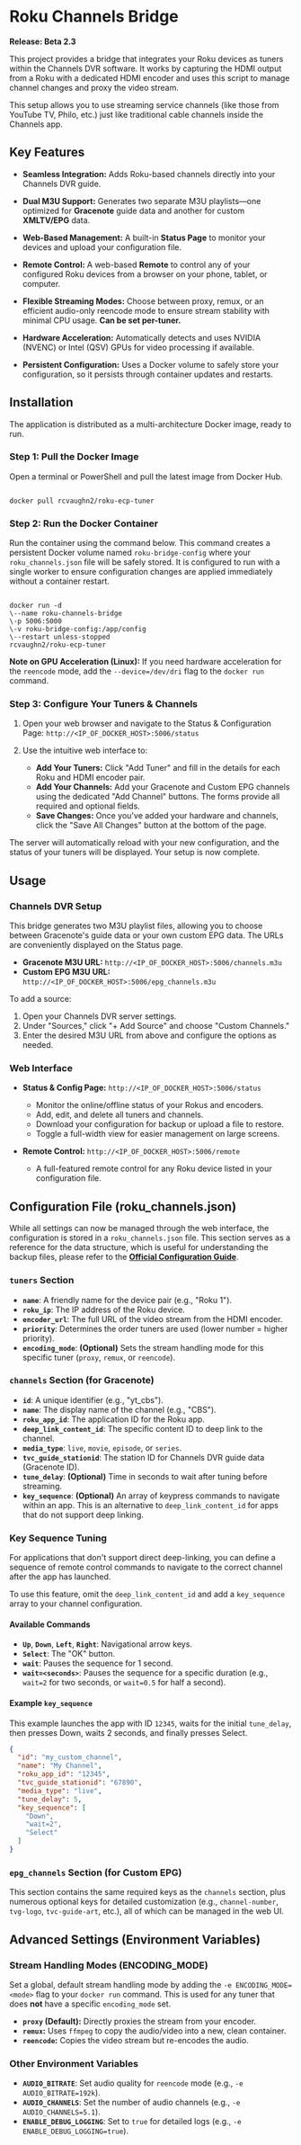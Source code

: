 # **Roku Channels Bridge**

**Release: Beta 2.3**

This project provides a bridge that integrates your Roku devices as tuners within the Channels DVR software. It works by capturing the HDMI output from a Roku with a dedicated HDMI encoder and uses this script to manage channel changes and proxy the video stream.

This setup allows you to use streaming service channels (like those from YouTube TV, Philo, etc.) just like traditional cable channels inside the Channels app.

## **Key Features**

* **Seamless Integration:** Adds Roku-based channels directly into your Channels DVR guide.

* **Dual M3U Support:** Generates two separate M3U playlists—one optimized for **Gracenote** guide data and another for custom **XMLTV/EPG** data.

* **Web-Based Management:** A built-in **Status Page** to monitor your devices and upload your configuration file.

* **Remote Control:** A web-based **Remote** to control any of your configured Roku devices from a browser on your phone, tablet, or computer.

* **Flexible Streaming Modes:** Choose between proxy, remux, or an efficient audio-only reencode mode to ensure stream stability with minimal CPU usage. **Can be set per-tuner.**

* **Hardware Acceleration:** Automatically detects and uses NVIDIA (NVENC) or Intel (QSV) GPUs for video processing if available.

* **Persistent Configuration:** Uses a Docker volume to safely store your configuration, so it persists through container updates and restarts.

## **Installation**

The application is distributed as a multi-architecture Docker image, ready to run.

### **Step 1: Pull the Docker Image**

Open a terminal or PowerShell and pull the latest image from Docker Hub.

```

docker pull rcvaughn2/roku-ecp-tuner

```

### **Step 2: Run the Docker Container**

Run the container using the command below. This command creates a persistent Docker volume named `roku-bridge-config` where your `roku_channels.json` file will be safely stored. It is configured to run with a single worker to ensure configuration changes are applied immediately without a container restart.

```

docker run -d  
\--name roku-channels-bridge  
\-p 5006:5000  
\-v roku-bridge-config:/app/config  
\--restart unless-stopped  
rcvaughn2/roku-ecp-tuner

````

**Note on GPU Acceleration (Linux):** If you need hardware acceleration for the `reencode` mode, add the `--device=/dev/dri` flag to the `docker run` command.

### **Step 3: Configure Your Tuners & Channels**

1.  Open your web browser and navigate to the Status & Configuration Page:
    `http://<IP_OF_DOCKER_HOST>:5006/status`

2.  Use the intuitive web interface to:
    * **Add Your Tuners:** Click "Add Tuner" and fill in the details for each Roku and HDMI encoder pair.
    * **Add Your Channels:** Add your Gracenote and Custom EPG channels using the dedicated "Add Channel" buttons. The forms provide all required and optional fields.
    * **Save Changes:** Once you've added your hardware and channels, click the "Save All Changes" button at the bottom of the page.

The server will automatically reload with your new configuration, and the status of your tuners will be displayed. Your setup is now complete.

## **Usage**

### **Channels DVR Setup**

This bridge generates two M3U playlist files, allowing you to choose between Gracenote's guide data or your own custom EPG data. The URLs are conveniently displayed on the Status page.

* **Gracenote M3U URL:** `http://<IP_OF_DOCKER_HOST>:5006/channels.m3u`
* **Custom EPG M3U URL:** `http://<IP_OF_DOCKER_HOST>:5006/epg_channels.m3u`

To add a source:

1.  Open your Channels DVR server settings.
2.  Under "Sources," click "+ Add Source" and choose "Custom Channels."
3.  Enter the desired M3U URL from above and configure the options as needed.

### **Web Interface**

* **Status & Config Page:** `http://<IP_OF_DOCKER_HOST>:5006/status`
    * Monitor the online/offline status of your Rokus and encoders.
    * Add, edit, and delete all tuners and channels.
    * Download your configuration for backup or upload a file to restore.
    * Toggle a full-width view for easier management on large screens.

* **Remote Control:** `http://<IP_OF_DOCKER_HOST>:5006/remote`
    * A full-featured remote control for any Roku device listed in your configuration file.

## **Configuration File (roku_channels.json)**

While all settings can now be managed through the web interface, the configuration is stored in a `roku_channels.json` file. This section serves as a reference for the data structure, which is useful for understanding the backup files, please refer to the [**Official Configuration Guide**](https://tuner.ct.ws).

### **`tuners` Section**

* **`name`**: A friendly name for the device pair (e.g., "Roku 1").
* **`roku_ip`**: The IP address of the Roku device.
* **`encoder_url`**: The full URL of the video stream from the HDMI encoder.
* **`priority`**: Determines the order tuners are used (lower number = higher priority).
* **`encoding_mode`**: **(Optional)** Sets the stream handling mode for this specific tuner (`proxy`, `remux`, or `reencode`).

### **`channels` Section (for Gracenote)**

* **`id`**: A unique identifier (e.g., "yt_cbs").
* **`name`**: The display name of the channel (e.g., "CBS").
* **`roku_app_id`**: The application ID for the Roku app.
* **`deep_link_content_id`**: The specific content ID to deep link to the channel.
* **`media_type`**: `live`, `movie`, `episode`, or `series`.
* **`tvc_guide_stationid`**: The station ID for Channels DVR guide data (Gracenote ID).
* **`tune_delay`**: **(Optional)** Time in seconds to wait after tuning before streaming.
* **`key_sequence`**: **(Optional)** An array of keypress commands to navigate within an app. This is an alternative to `deep_link_content_id` for apps that do not support deep linking.

### **Key Sequence Tuning**

For applications that don't support direct deep-linking, you can define a sequence of remote control commands to navigate to the correct channel after the app has launched.

To use this feature, omit the `deep_link_content_id` and add a `key_sequence` array to your channel configuration.

#### **Available Commands**

* **`Up`**, **`Down`**, **`Left`**, **`Right`**: Navigational arrow keys.
* **`Select`**: The "OK" button.
* **`wait`**: Pauses the sequence for 1 second.
* **`wait=<seconds>`**: Pauses the sequence for a specific duration (e.g., `wait=2` for two seconds, or `wait=0.5` for half a second).

#### **Example `key_sequence`**

This example launches the app with ID `12345`, waits for the initial `tune_delay`, then presses Down, waits 2 seconds, and finally presses Select.

```json
{
  "id": "my_custom_channel",
  "name": "My Channel",
  "roku_app_id": "12345",
  "tvc_guide_stationid": "67890",
  "media_type": "live",
  "tune_delay": 5,
  "key_sequence": [
    "Down",
    "wait=2",
    "Select"
  ]
}
````

### **`epg_channels` Section (for Custom EPG)**

This section contains the same required keys as the `channels` section, plus numerous optional keys for detailed customization (e.g., `channel-number`, `tvg-logo`, `tvc-guide-art`, etc.), all of which can be managed in the web UI.

## **Advanced Settings (Environment Variables)**

### **Stream Handling Modes (ENCODING\_MODE)**

Set a global, default stream handling mode by adding the `-e ENCODING_MODE=<mode>` flag to your `docker run` command. This is used for any tuner that does **not** have a specific `encoding_mode` set.

  * **`proxy` (Default):** Directly proxies the stream from your encoder.
  * **`remux`:** Uses `ffmpeg` to copy the audio/video into a new, clean container.
  * **`reencode`:** Copies the video stream but re-encodes the audio.

### **Other Environment Variables**

  * **`AUDIO_BITRATE`**: Set audio quality for `reencode` mode (e.g., `-e AUDIO_BITRATE=192k`).
  * **`AUDIO_CHANNELS`**: Set the number of audio channels (e.g., `-e AUDIO_CHANNELS=5.1`).
  * **`ENABLE_DEBUG_LOGGING`**: Set to `true` for detailed logs (e.g., `-e ENABLE_DEBUG_LOGGING=true`).

